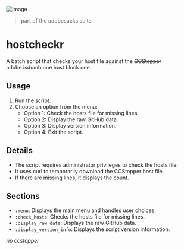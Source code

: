 ![image](https://naymmm.has.rocks/r/HOST.png)
> part of the adobesucks suite
# hostcheckr

A batch script that checks your host file against the ~~CCStopper~~ adobe.isdumb.one host block one.

## Usage

1. Run the script.
2. Choose an option from the menu:
   - Option 1: Check the hosts file for missing lines.
   - Option 2: Display the raw GitHub data.
   - Option 3: Display version information.
   - Option 4: Exit the script.

## Details

- The script requires administrator privileges to check the hosts file.
- It uses curl to temporarily download the CCStopper host file.
- If there are missing lines, it displays the count.

## Sections

- `:menu`: Displays the main menu and handles user choices.
- `:check_hosts`: Checks the hosts file for missing lines.
- `:display_raw_data`: Displays the raw GitHub data.
- `:display_version_info`: Displays the script version information.


*rip ccstopper*
